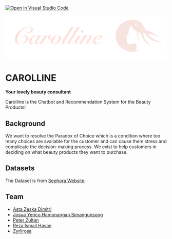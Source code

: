 [![Open in Visual Studio Code](https://classroom.github.com/assets/open-in-vscode-c66648af7eb3fe8bc4f294546bfd86ef473780cde1dea487d3c4ff354943c9ae.svg)](https://classroom.github.com/online_ide?assignment_repo_id=8979778&assignment_repo_type=AssignmentRepo)

![Logo](assets/logo.png)    
# CAROLLINE
**Your lovely beauty consultant**   
    
Carolline is the Chatbot and Recommendation System for the Beauty Products!  

## Background
We want to resolve the Paradox of Choice which is a condition where too many choices are available for the customer and can cause them stress and complicate the decision-making process. We exist to help customers in deciding on what beauty products they want to purchase.

## Datasets  
The Dataset is from [Sephora Website](https://www.kaggle.com/datasets/raghadalharbi/all-products-available-on-sephora-website).  


## Team 
- [Asta Zeska Dimitri](https://www.linkedin.com/in/astadimitri/)
- [Josua Yerico Hamonangan Simangunsong](https://www.linkedin.com/in/allaboutjosuayerico/)
- [Peter Zultan](https://www.linkedin.com/in/peter-zultan-860536196/)
- [Reza Ismail Hasan](https://www.linkedin.com/in/reza-ismail-hasan-076504149/)
- [Zyrlirosa](https://www.linkedin.com/in/ocha-zyrlirosa/)
